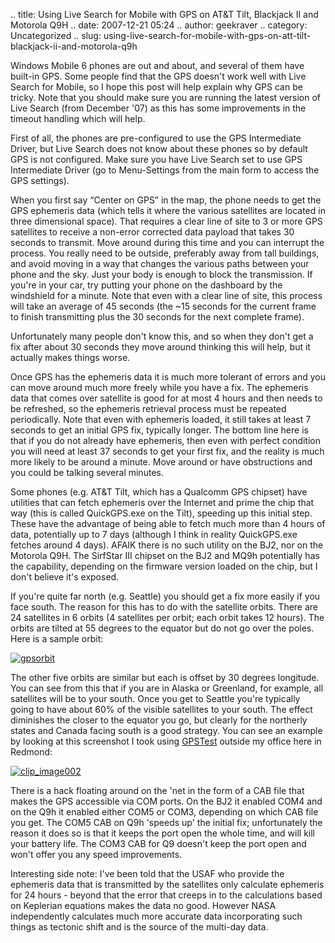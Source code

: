.. title: Using Live Search for Mobile with GPS on AT&T Tilt, Blackjack II and Motorola Q9H
.. date: 2007-12-21 05:24
.. author: geekraver
.. category: Uncategorized
.. slug: using-live-search-for-mobile-with-gps-on-att-tilt-blackjack-ii-and-motorola-q9h

Windows Mobile 6 phones are out and about, and several of them have
built-in GPS. Some people find that the GPS doesn't work well with Live
Search for Mobile, so I hope this post will help explain why GPS can be
tricky. Note that you should make sure you are running the latest
version of Live Search (from December '07) as this has some improvements
in the timeout handling which will help.

First of all, the phones are pre-configured to use the GPS Intermediate
Driver, but Live Search does not know about these phones so by default
GPS is not configured. Make sure you have Live Search set to use GPS
Intermediate Driver (go to Menu-Settings from the main form to access
the GPS settings).

When you first say “Center on GPS” in the map, the phone needs to get
the GPS ephemeris data (which tells it where the various satellites are
located in three dimensional space). That requires a clear line of site
to 3 or more GPS satellites to receive a non-error corrected data
payload that takes 30 seconds to transmit. Move around during this time
and you can interrupt the process. You really need to be outside,
preferably away from tall buildings, and avoid moving in a way that
changes the various paths between your phone and the sky. Just your body
is enough to block the transmission. If you're in your car, try putting
your phone on the dashboard by the windshield for a minute. Note that
even with a clear line of site, this process will take an average of 45
seconds (the \~15 seconds for the current frame to finish transmitting
plus the 30 seconds for the next complete frame).

Unfortunately many people don't know this, and so when they don't get a
fix after about 30 seconds they move around thinking this will help, but
it actually makes things worse.

Once GPS has the ephemeris data it is much more tolerant of errors and
you can move around much more freely while you have a fix. The ephemeris
data that comes over satellite is good for at most 4 hours and then
needs to be refreshed, so the ephemeris retrieval process must be
repeated periodically. Note that even with ephemeris loaded, it still
takes at least 7 seconds to get an initial GPS fix, typically longer.
The bottom line here is that if you do not already have ephemeris, then
even with perfect condition you will need at least 37 seconds to get
your first fix, and the reality is much more likely to be around a
minute. Move around or have obstructions and you could be talking
several minutes.

Some phones (e.g. AT&T Tilt, which has a Qualcomm GPS chipset) have
utilities that can fetch ephemeris over the Internet and prime the chip
that way (this is called QuickGPS.exe on the Tilt), speeding up this
initial step. These have the advantage of being able to fetch much more
than 4 hours of data, potentially up to 7 days (although I think in
reality QuickGPS.exe fetches around 4 days). AFAIK there is no such
utility on the BJ2, nor on the Motorola Q9H. The SirfStar III chipset on
the BJ2 and MQ9h potentially has the capability, depending on the
firmware version loaded on the chip, but I don't believe it's exposed.

If you're quite far north (e.g. Seattle) you should get a fix more
easily if you face south. The reason for this has to do with the
satellite orbits. There are 24 satellites in 6 orbits (4 satellites per
orbit; each orbit takes 12 hours). The orbits are tilted at 55 degrees
to the equator but do not go over the poles. Here is a sample orbit:

[![gpsorbit](http://apecoder.files.wordpress.com/2011/06/gpsorbit_thumb.jpg "gpsorbit")](http://apecoder.files.wordpress.com/2011/06/gpsorbit.jpg)

The other five orbits are similar but each is offset by 30 degrees
longitude. You can see from this that if you are in Alaska or Greenland,
for example, all satellites will be to your south. Once you get to
Seattle you're typically going to have about 60% of the visible
satellites to your south. The effect diminishes the closer to the
equator you go, but clearly for the northerly states and Canada facing
south is a good strategy. You can see an example by looking at this
screenshot I took using
[GPSTest](http://www.chartcross.co.uk/products/WM00002_details.asp)
outside my office here in Redmond:

[![clip\_image002](http://apecoder.files.wordpress.com/2011/06/clip_image002_thumb.jpg "clip_image002")](http://apecoder.files.wordpress.com/2011/06/clip_image002.jpg)



There is a hack floating around on the 'net in the form of a CAB file
that makes the GPS accessible via COM ports. On the BJ2 it enabled COM4
and on the Q9h it enabled either COM5 or COM3, depending on which CAB
file you get. The COM5 CAB on Q9h 'speeds up' the initial fix;
unfortunately the reason it does so is that it keeps the port open the
whole time, and will kill your battery life. The COM3 CAB for Q9 doesn't
keep the port open and won't offer you any speed improvements.

Interesting side note: I've been told that the USAF who provide the
ephemeris data that is transmitted by the satellites only calculate
ephemeris for 24 hours - beyond that the error that creeps in to the
calculations based on Keplerian equations makes the data no good.
However NASA independently calculates much more accurate data
incorporating such things as tectonic shift and is the source of the
multi-day data.